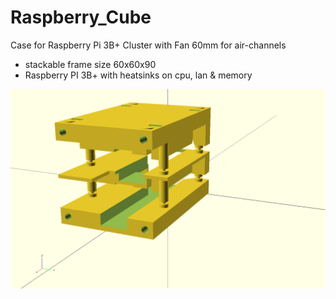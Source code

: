 # Raspberry_Cube
Case for Raspberry Pi 3B+ Cluster with Fan 60mm for air-channels

- stackable frame size 60x60x90
- Raspberry PI 3B+ with heatsinks on cpu, lan & memory

![Cube](./pics/pic5.png)
